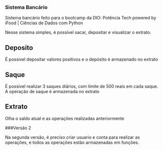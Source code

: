 ### Sistema Bancário

Sistema bancário feito para o bootcamp da DIO: Potência Tech powered by iFood | Ciências de Dados com Python

Nesse sistema simples, é possível sacar, depositar e visualizar o extrato.

## Deposito

É possível depositar valores positivos e o depósito é armazenado no extrato

## Saque

É possível realizar 3 saques diários, com limite de 500 reais em cada saque. A operação de saque é armazenada no extrato

## Extrato

Olha o saldo atual e as operações realizadas anteriormente

###Versão 2

Na segunda versão, é preciso criar usuario e conta para realizar as operações, e todos as operações estão armazenadas em funções.
